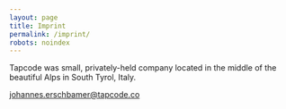 ```yaml
---
layout: page
title: Imprint
permalink: /imprint/
robots: noindex
---
```


Tapcode was small, privately-held company located in the middle of the beautiful Alps in South Tyrol, Italy.  

[johannes.erschbamer@tapcode.co](mailto:johannes.erschbamer@tapcode.co)  
